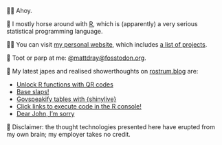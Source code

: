 🙇‍♂️ Ahoy.

🏇 I mostly horse around with [R](https://www.r-project.org/), which is (apparently) a very serious statistical programming language.

👨‍💻 You can visit [my personal website](https://www.matt-dray.com/), which includes [a list of projects](https://matt-dray.github.io/projects/).

🎺 Toot or parp at me: [@mattdray@fosstodon.org](https://fosstodon.org/@mattdray).

📝 My latest japes and realised showerthoughts on [rostrum.blog](https://www.rostrum.blog/) are:

<!-- BLOG-POST-LIST:START -->
- [Unlock R functions with QR codes](https://www.rostrum.blog/posts/2023-11-01-qr-enabled-fn/index.html)
- [Base slaps!](https://www.rostrum.blog/posts/2023-10-17-nhs-r-2023/index.html)
- [Govspeakify tables with {shinylive}](https://www.rostrum.blog/posts/2023-10-08-govspeakify-tables/index.html)
- [Click links to execute code in the R console!](https://www.rostrum.blog/posts/2023-09-17-choosethis/index.html)
- [Dear John, I’m sorry](https://www.rostrum.blog/posts/2023-09-16-chunktop/index.html)
<!-- BLOG-POST-LIST:END -->

🧠 Disclaimer: the thought technologies presented here have erupted from my own brain; my employer takes no credit.
